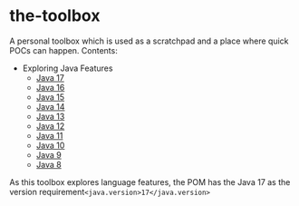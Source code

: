 # the-toolbox

A personal toolbox which is used as a scratchpad and a place where quick POCs can happen. Contents:

- Exploring Java Features
    - [Java 17](src/main/java/language/features/Explorer.java#L68)
    - [Java 16](src/main/java/language/features/Explorer.java#L69)
    - [Java 15](src/main/java/language/features/Explorer.java#L70)
    - [Java 14](src/main/java/language/features/Explorer.java#L71)
    - [Java 13](src/main/java/language/features/Explorer.java#L72)
    - [Java 12](src/main/java/language/features/Explorer.java#L73)
    - [Java 11](src/main/java/language/features/Explorer.java#L74)
    - [Java 10](src/main/java/language/features/Explorer.java#L75)
    - [Java 9](src/main/java/language/features/Explorer.java#L76)
    - [Java 8](src/main/java/language/features/Explorer.java#L77)

As this toolbox explores language features, the POM has the Java 17 as the version
requirement```<java.version>17</java.version>```
